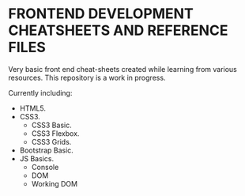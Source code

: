 # FRONTEND DEVELOPMENT CHEATSHEETS AND REFERENCE FILES

 Very basic front end cheat-sheets created while learning from various resources. This repository is a work in progress.

 Currently including:
* HTML5.
* CSS3.
  * CSS3 Basic.
  * CSS3 Flexbox.
  * CSS3 Grids.
* Bootstrap Basic.
* JS Basics.
  * Console
  * DOM
  * Working DOM
  
